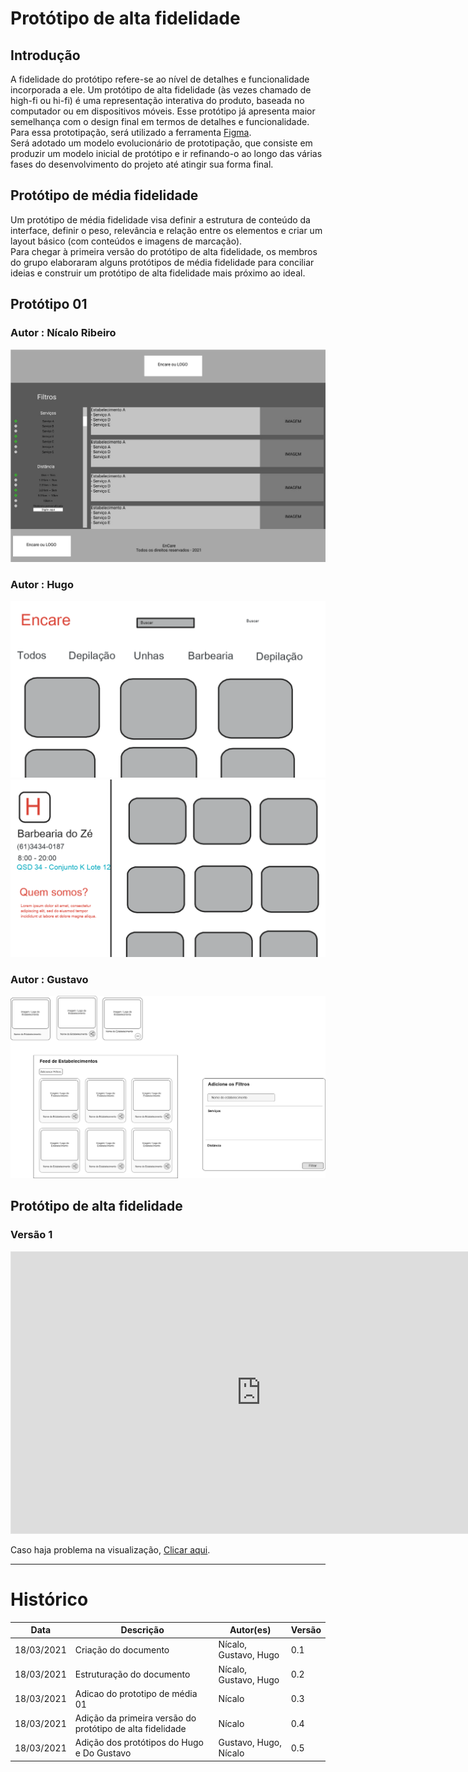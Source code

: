 # Protótipo de alta fidelidade
## Introdução
A fidelidade do protótipo refere-se ao nível de detalhes e funcionalidade incorporada a ele. Um protótipo de alta fidelidade (às vezes chamado de high-fi ou hi-fi) é uma representação interativa do produto, baseada no computador ou em dispositivos móveis. Esse protótipo já apresenta maior semelhança com o design final em termos de detalhes e funcionalidade.  
Para essa prototipação, será utilizado a ferramenta [Figma](https://www.figma.com/).  
Será adotado um modelo evolucionário de prototipação, que consiste em produzir um modelo inicial de protótipo e ir refinando-o ao longo das várias fases do desenvolvimento do projeto até atingir sua forma final.

## Protótipo de média fidelidade
Um protótipo de média fidelidade visa definir a estrutura de conteúdo da interface, definir o peso, relevância e relação entre os elementos e criar um layout básico (com conteúdos e imagens de marcação).  
Para chegar à primeira versão do protótipo de alta fidelidade, os membros do grupo elaboraram alguns protótipos de média fidelidade para conciliar ideias e construir um protótipo de alta fidelidade mais próximo ao ideal.

## Protótipo 01 
### Autor : Nícalo Ribeiro
![Prototipo_Media_Nicalo](imagens/prototipo-media-nicalo.jpg)  

### Autor : Hugo
![Prototipo_Hugo](imagens/prototipo-hugo-1.png)
![Prototipo_Hugo](imagens/prototipo-hugo-2.png)  

### Autor : Gustavo
![Prototipo_Gustavo](imagens/prototipo-gustavo.png)

## Protótipo de alta fidelidade
### Versão 1
<iframe style="border: 1px solid rgba(0, 0, 0, 0.1);" width="800" height="450" src="https://www.figma.com/embed?embed_host=share&url=https%3A%2F%2Fwww.figma.com%2Fproto%2FxJ49RxNyO7ulXwd86Gxbov%2FUntitled%3Fnode-id%3D2%253A17%26scaling%3Dscale-down" allowfullscreen></iframe>  

Caso haja problema na visualização, [Clicar aqui](https://www.figma.com/proto/xJ49RxNyO7ulXwd86Gxbov/Untitled?node-id=2%3A17&scaling=min-zoom).
- - -
# Histórico
|Data|Descrição|Autor(es)|Versão|
|----|---------|---------|------|
|18/03/2021| Criação do documento | Nícalo, Gustavo, Hugo| 0.1|
|18/03/2021| Estruturação do documento | Nícalo, Gustavo, Hugo|0.2|
|18/03/2021| Adicao do prototipo de média 01 | Nícalo|0.3|
|18/03/2021| Adição da primeira versão do protótipo de alta fidelidade | Nícalo|0.4|
|18/03/2021| Adição dos protótipos do Hugo e Do Gustavo | Gustavo, Hugo, Nícalo|0.5|
